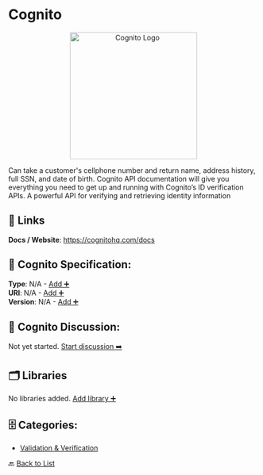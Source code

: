 # Cognito
<p align="center">
    <img width="256" src="https://raw.githubusercontent.com/apis-list/apis-list/main/apis/cognito/logo_256x256.png" alt="Cognito Logo"/>
</p>
Can take a customer's cellphone number and return name, address history, full SSN, and date of birth. Cognito API documentation will give you everything you need to get up and running with Cognito’s ID verification APIs. A powerful API for verifying and retrieving identity information

##  🔗 Links
**Docs / Website**: https://cognitohq.com/docs

## 🧬 Cognito Specification:
**Type**: N/A - [Add ➕](https://github.com/apis-list/apis-list/edit/main/apis/cognito/cognito.yaml)  
**URI**: N/A - [Add ➕](https://github.com/apis-list/apis-list/edit/main/apis/cognito/cognito.yaml)  
**Version**: N/A - [Add ➕](https://github.com/apis-list/apis-list/edit/main/apis/cognito/cognito.yaml)

## 💬 Cognito Discussion:
Not yet started. [Start discussion ➡️](https://github.com/apis-list/apis-list/discussions/new)

## 🗂️ Libraries

No libraries added. [Add library ➕](https://github.com/apis-list/apis-list/edit/main/apis/cognito/cognito.yaml)    


## 🗄️ Categories:
- [Validation & Verification](https://github.com/apis-list/apis-list#validation--verification-)

🔙  [Back to List](https://github.com/apis-list/apis-list)
